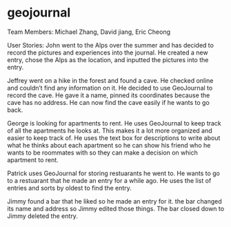# geojournal

Team Members:
Michael Zhang, David jiang, Eric Cheong

User Stories:
John went to the Alps over the summer and has decided to record the pictures and experiences into the journal. He created a new entry, chose the Alps as the location, and inputted the pictures into the entry.

Jeffrey went on a hike in the forest and found a cave. He checked online and couldn’t find any information on it. He decided to use GeoJournal to record the cave. He gave it a name, pinned its coordinates because the cave has no address. He can now find the cave easily if he wants to go back.

George is looking for apartments to rent. He uses GeoJournal to keep track of all the apartments he looks at. This makes it a lot more organized and easier to keep track of. He uses the text box for descriptions to write about what he thinks about each apartment so he can show his friend who he wants to be roommates with so they can make a decision on which apartment to rent.

Patrick uses GeoJournal for storing restuarants he went to. He wants to go to a restuarant that he made an entry for a while ago. He uses the list of entries and sorts by oldest to find the entry.

Jimmy found a bar that he liked so he made an entry for it. the bar changed its name and address so Jimmy edited those things. The bar closed down to Jimmy deleted the entry.
